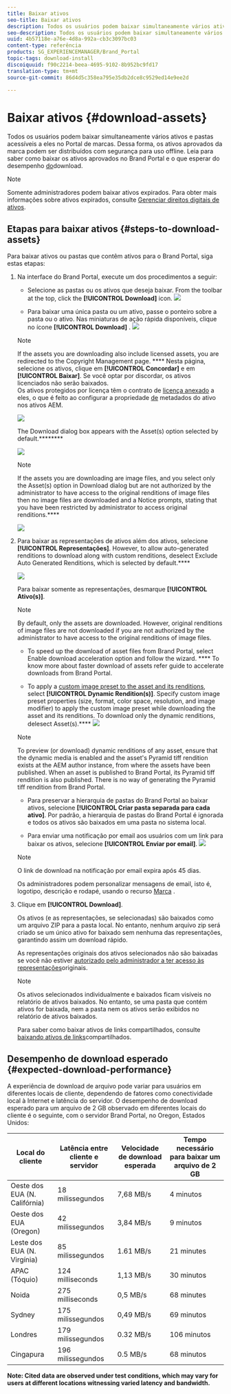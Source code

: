 ```yaml
---
title: Baixar ativos
seo-title: Baixar ativos
description: Todos os usuários podem baixar simultaneamente vários ativos e pastas acessíveis a eles. Dessa forma, os ativos aprovados da marca podem ser distribuídos com segurança para uso offline.
seo-description: Todos os usuários podem baixar simultaneamente vários ativos e pastas acessíveis a eles. Dessa forma, os ativos aprovados da marca podem ser distribuídos com segurança para uso offline.
uuid: 4b57118e-a76e-4d8a-992a-cb3c3097bc03
content-type: referência
products: SG_EXPERIENCEMANAGER/Brand_Portal
topic-tags: download-install
discoiquuid: f90c2214-beea-4695-9102-8b952bc9fd17
translation-type: tm+mt
source-git-commit: 86d4d5c358ea795e35db2dce8c9529ed14e9ee2d

---
```



# Baixar ativos {#download-assets}

Todos os usuários podem baixar simultaneamente vários ativos e pastas acessíveis a eles no Portal de marcas. Dessa forma, os ativos aprovados da marca podem ser distribuídos com segurança para uso offline. Leia para saber como baixar os ativos aprovados no Brand Portal e o que esperar do desempenho [do](../using/brand-portal-download-users.md#main-pars-header)download.

>[!NOTE]
>
>Somente administradores podem baixar ativos expirados. Para obter mais informações sobre ativos expirados, consulte [Gerenciar direitos digitais de ativos](../using/manage-digital-rights-of-assets.md).

## Etapas para baixar ativos {#steps-to-download-assets}

Para baixar ativos ou pastas que contêm ativos para o Brand Portal, siga estas etapas:

1. Na interface do Brand Portal, execute um dos procedimentos a seguir:

   * Selecione as pastas ou os ativos que deseja baixar. From the toolbar at the top, click the **[!UICONTROL Download]** icon.
   ![](assets/downloadassets-1.png)

   * Para baixar uma única pasta ou um ativo, passe o ponteiro sobre a pasta ou o ativo. Nas miniaturas de ação rápida disponíveis, clique no ícone **[!UICONTROL Download]** .
   ![](assets/downloadsingleasset-1.png)

   >[!NOTE]
   >
   >If the assets you are downloading also include licensed assets, you are redirected to the Copyright Management page. **** Nesta página, selecione os ativos, clique em **[!UICONTROL Concordar]** e em **[!UICONTROL Baixar]**. Se você optar por discordar, os ativos licenciados não serão baixados.\
   >Os ativos protegidos por licença têm o contrato de [licença anexado](https://helpx.adobe.com/experience-manager/6-5/assets/using/drm.html#DigitalRightsManagementinAssets) a eles, o que é feito ao configurar a propriedade [de](https://helpx.adobe.com/experience-manager/6-5/assets/using/drm.html#DigitalRightsManagementinAssets) metadados do ativo nos ativos AEM.

   ![](assets/licensed-asset-download-1.png)

   The Download dialog box appears with the Asset(s) option selected by default.********

   ![](assets/donload-assets-dialog-1.png)

   >[!NOTE]
   >
   >If the assets you are downloading are image files, and you select only the Asset(s) option in Download dialog but are not authorized by the administrator to have access to the original renditions of image files then no image files are downloaded and a Notice prompts, stating that you have been restricted by administrator to access original renditions.****[](../using/brand-portal-adding-users.md#main-pars-procedure-202029708)

   ![](assets/restrictaccess-note.png)

1. Para baixar as representações de ativos além dos ativos, selecione **[!UICONTROL Representações]**. However, to allow auto-generated renditions to download along with custom renditions, deselect Exclude Auto Generated Renditions, which is selected by default.****

   ![](assets/exclude-auto-renditions.png)

   Para baixar somente as representações, desmarque **[!UICONTROL Ativo(s)]**.

   >[!NOTE]
   >
   >By default, only the assets are downloaded. However, original renditions of image files are not downloaded if you are not authorized by the administrator to have access to the original renditions of image files.[](../using/brand-portal-adding-users.md#main-pars-procedure-202029708)

   * To speed up the download of asset files from Brand Portal, select Enable download acceleration option and follow the wizard. ****[](../using/accelerated-download.md#main-pars-header-405749062) To know more about faster download of assets refer guide to accelerate downloads from Brand Portal.[](../using/accelerated-download.md)

   * To apply a [custom image preset to the asset and its renditions](../using/brand-portal-image-presets.md#applyimagepresetswhendownloadingimages), select **[!UICONTROL Dynamic Rendition(s)]**. Specify custom image preset properties (size, format, color space, resolution, and image modifier) to apply the custom image preset while downloading the asset and its renditions. To download only the dynamic renditions, delesect Asset(s).****
   ![](assets/dynamic-renditions.png)

   >[!NOTE]
   >
   >To preview (or download) dynamic renditions of any asset, ensure that the dynamic media is enabled and the asset's Pyramid tiff rendition exists at the AEM author instance, from where the assets have been published. When an asset is published to Brand Portal, its Pyramid tiff rendition is also published. There is no way of generating the Pyramid tiff rendition from Brand Portal.

   * Para preservar a hierarquia de pastas do Brand Portal ao baixar ativos, selecione **[!UICONTROL Criar pasta separada para cada ativo]**. Por padrão, a hierarquia de pastas do Brand Portal é ignorada e todos os ativos são baixados em uma pasta no sistema local.

   * Para enviar uma notificação por email aos usuários com um link para baixar os ativos, selecione **[!UICONTROL Enviar por email]**.
   ![](assets/download-link.png)

   >[!NOTE]
   >
   >O link de download na notificação por email expira após 45 dias.
   >
   >Os administradores podem personalizar mensagens de email, isto é, logotipo, descrição e rodapé, usando o recurso [Marca](../using/brand-portal-branding.md) .

1. Clique em **[!UICONTROL Download]**.

   Os ativos (e as representações, se selecionadas) são baixados como um arquivo ZIP para a pasta local. No entanto, nenhum arquivo zip será criado se um único ativo for baixado sem nenhuma das representações, garantindo assim um download rápido.

   As representações originais dos ativos selecionados não são baixadas se você não estiver [autorizado pelo administrador a ter acesso às representações](../using/brand-portal-adding-users.md#main-pars-procedure-202029708)originais.

   >[!NOTE]
   >
   >Os ativos selecionados individualmente e baixados ficam visíveis no relatório de ativos baixados. No entanto, se uma pasta que contém ativos for baixada, nem a pasta nem os ativos serão exibidos no relatório de ativos baixados.

   Para saber como baixar ativos de links compartilhados, consulte [baixando ativos de links](../using/brand-portal-link-share.md#main-pars-header-1703469193)compartilhados.

## Desempenho de download esperado {#expected-download-performance}

A experiência de download de arquivo pode variar para usuários em diferentes locais de cliente, dependendo de fatores como conectividade local à Internet e latência do servidor. O desempenho de download esperado para um arquivo de 2 GB observado em diferentes locais do cliente é o seguinte, com o servidor Brand Portal, no Oregon, Estados Unidos:

| Local do cliente | Latência entre cliente e servidor | Velocidade de download esperada | Tempo necessário para baixar um arquivo de 2 GB |
|-------------------------|-----------------------------------|-------------------------|------------------------------------|
| Oeste dos EUA (N. Califórnia) | 18 milissegundos | 7,68 MB/s | 4 minutos |
| Oeste dos EUA (Oregon) | 42 milissegundos | 3,84 MB/s | 9 minutos |
| Leste dos EUA (N. Virgínia) | 85 milissegundos | 1.61 MB/s | 21 minutes |
| APAC (Tóquio) | 124 milliseconds | 1,13 MB/s | 30 minutos |
| Noida | 275 milliseconds | 0,5 MB/s | 68 minutes |
| Sydney | 175 milissegundos | 0,49 MB/s | 69 minutos |
| Londres | 179 milissegundos | 0.32 MB/s | 106 minutos |
| Cingapura | 196 milissegundos | 0.5 MB/s | 68 minutos |

**Note: Cited data are observed under test conditions, which may vary for users at different locations witnessing varied latency and bandwidth.**

